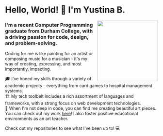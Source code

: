 # Hello, World! 👋 I'm Yustina B.

<img align='right' src='https://media.giphy.com/media/SWoSkN6DxTszqIKEqv/giphy.gif' width='200'>

### I'm a recent Computer Programming graduate from Durham College, with a driving passion for code, design, and problem-solving.

Coding for me is like painting for an artist or composing music for a musician - it's my way of creating, expressing, and most importantly, impacting.

🎓 I've honed my skills through a variety of academic projects - everything from card games to hospital management systems.  
🏗️ My tech toolbelt includes a rich assortment of languages and frameworks, with a strong focus on web development technologies.  
🎨 When I'm not deep in code, you can find me creating beautiful art pieces. You can check out my work [here](https://www.instagram.com/artbyyustina/)! I also foster positive educational environments as an art teacher.

Check out my repositories to see what I've been up to! 💻


